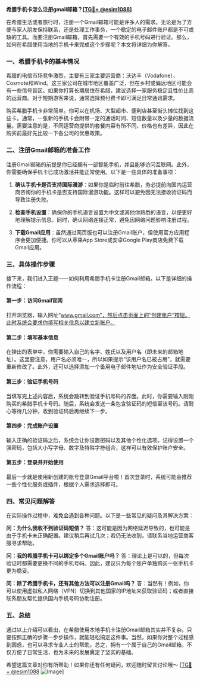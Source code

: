 **希腊手机卡怎么注册gmail邮箱？[[TG💪+ @esim1088](https://t.me/s/esim1088)]**

在希腊生活或者旅行时，注册一个Gmail邮箱可能是许多人的需求。无论是为了方便与家人朋友保持联系，还是处理工作事务，一个稳定的电子邮件账户都是不可或缺的工具。而要注册Gmail邮箱，首先需要一个有效的手机号码进行验证。那么，如何在希腊使用当地的手机卡来完成这个步骤呢？本文将详细为你解答。

### 一、希腊手机卡的基本情况

希腊的电信市场竞争激烈，主要有三家主要运营商：沃达丰（Vodafone）、Cosmote和Wind。这三家公司在城市地区覆盖广泛，但在乡村或偏远地区可能会有一些信号盲区。如果你打算长期居住在希腊，建议选择一家服务稳定且性价比高的运营商。对于短期游客来说，通常选择预付费卡即可满足日常通讯需求。

购买希腊手机卡非常简单。你可以在机场、大型超市、便利店甚至街头摊位找到这些卡。通常，一张新的手机卡会附带一定的通话时间、短信数量以及少量的数据流量。需要注意的是，不同运营商提供的套餐内容有所不同，价格也有差异，因此在购买前最好先比较一下各公司的优惠政策。

### 二、注册Gmail邮箱的准备工作

注册Gmail邮箱的前提是你已经拥有一部智能手机，并且能够访问互联网。此外，你需要确保手机卡已成功激活并能正常使用。以下是一些具体的准备事项：

1. **确认手机卡是否支持国际漫游**：如果你是临时前往希腊，务必提前向国内运营商咨询你的手机卡是否支持国际漫游功能。这样可以避免因无法接收验证码而导致注册失败。
   
2. **检查手机设置**：确保你的手机语言设置为中文或其他你熟悉的语言，以便更好地理解提示信息。同时，确认网络连接正常，避免因网络问题影响注册过程。

3. **下载Gmail应用**：虽然通过网页版也可以注册Gmail账户，但使用官方应用程序会更加便捷。你可以从苹果App Store或安卓Google Play商店免费下载Gmail应用。

### 三、具体操作步骤

接下来，我们进入正题——如何利用希腊手机卡注册Gmail邮箱。以下是详细的操作流程：

#### 第一步：访问Gmail官网

打开浏览器，输入网址“www.gmail.com”，然后点击页面上的“创建账户”按钮。此时系统会要求你填写相关信息以建立新账户。

#### 第二步：填写基本信息

在弹出的表单中，你需要输入自己的名字、姓氏以及用户名（即未来的邮箱地址）。这里要注意，用户名必须唯一，所以如果提示“该用户名已被占用”，就需要重新修改了。此外，还可以选择添加一个备用电子邮件地址作为安全验证手段。

#### 第三步：验证手机号码

当填写完上述内容后，系统会跳转到验证手机号码的界面。此时，你需要输入刚刚购买的希腊手机卡号码。随后，系统会发送一条包含验证码的短信至该号码。请耐心等待几分钟，收到验证码后再继续下一步。

#### 第四步：完成账户设置

输入正确的验证码之后，系统会让你设置密码以及其他个性化选项。记得设置一个强密码，包括大小写字母、数字及特殊字符组合，这样可以有效保护账户安全。

#### 第五步：登录并开始使用

最后一步就是使用新创建的账号登录Gmail平台啦！首次登录时，系统可能会推荐一些个性化服务或插件，根据个人需求选择即可。

### 四、常见问题解答

在实际操作过程中，难免会遇到各种问题。以下是一些常见的疑问及其解决方案：

**问：为什么我收不到验证码短信？**
答：这可能是因为网络延迟导致的，也可能是由于手机卡未正确配置。建议稍后再试几次；若仍无法收到，请联系当地运营商客服寻求帮助。

**问：我的希腊手机卡可以绑定多个Gmail账户吗？**
答：理论上是可以的，但每次验证时都需要更换不同的手机号码。因此，建议只为每个账户单独购买一张手机卡更为稳妥。

**问：除了希腊手机卡，还有其他方法可以注册Gmail吗？**
答：当然有！例如，你可以使用虚拟私人网络（VPN）切换到其他国家的IP地址来获取验证码；或者直接联系朋友帮忙提供国内手机号码协助注册。

### 五、总结

通过以上介绍可以看出，在希腊使用本地手机卡注册Gmail邮箱其实并不复杂。只要按照正确的步骤一步步操作，就能轻松搞定这件事。当然，如果你对整个过程感到困惑，也可以寻求专业人士的帮助。总之，拥有一个属于自己的Gmail邮箱，不仅方便了日常生活，也为未来的发展奠定了坚实的基础。

希望这篇文章对你有所帮助！如果你还有任何疑问，欢迎随时留言讨论哦～ [[TG💪+ @esim1088](https://t.me/s/esim1088) ![Image](https://i.postimg.cc/4NQfJmqS/Snipaste-2025-05-13-00-14-12.png)]